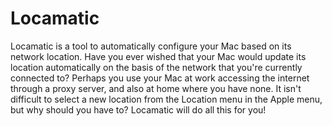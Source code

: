# Locamatic
Locamatic is a tool to automatically configure your Mac based on its network location.
Have you ever wished that your Mac would update its location automatically on the basis of the network that you're currently connected to? Perhaps you use your Mac at work accessing the internet through a proxy server, and also at home where you have none. It isn't difficult to select a new location from the Location menu in the Apple menu, but why should you have to? Locamatic will do all this for you!
